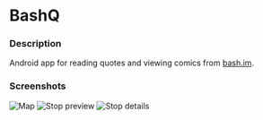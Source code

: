 # BashQ #

### Description ###

Android app for reading quotes and viewing comics from [bash.im](http://bash.im).

### Screenshots ###

![Map](https://github.com/vshkl/TransLate2/blob/master/screenshots/screenshot_01.png "Map")
![Stop preview](https://github.com/vshkl/TransLate2/blob/master/screenshots/screenshot_02.png "Stop preview")
![Stop details](https://github.com/vshkl/TransLate2/blob/master/screenshots/screenshot_03.png "Stop details")
